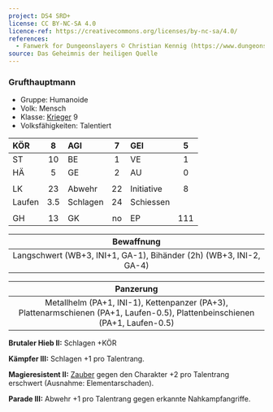 ```yaml
---
project: DS4 SRD+
license: CC BY-NC-SA 4.0
licence-ref: https://creativecommons.org/licenses/by-nc-sa/4.0/
references: 
  - Fanwerk for Dungeonslayers © Christian Kennig (https://www.dungeonslayers.net/)
source: Das Geheimnis der heiligen Quelle
---
```


### Grufthauptmann

- Gruppe: Humanoide
- Volk: Mensch
- Klasse: [Krieger](../../grw/charaktere-klasse-krieger.md) 9
- Volksfähigkeiten: Talentiert

| KÖR    |  8  | AGI      |  7  | GEI        |  5  |
| :----- | :-: | :------- | :-: | :--------- | :-: |
| ST     | 10  | BE       |  1  | VE         |  1  |
| HÄ     |  5  | GE       |  2  | AU         |  0  |
|        |     |          |     |            |     |
| LK     | 23  | Abwehr   | 22  | Initiative |  8  |
| Laufen | 3.5 | Schlagen | 24  | Schiessen  |     |
|        |     |          |     |            |     |
| GH     | 13  | GK       | no  | EP         | 111 |

|                             Bewaffnung                             |
| :----------------------------------------------------------------: |
| Langschwert (WB+3, INI+1, GA-1), Bihänder (2h) (WB+3, INI-2, GA-4) |

|                                                          Panzerung                                                           |
| :--------------------------------------------------------------------------------------------------------------------------: |
| Metallhelm (PA+1, INI-1), Kettenpanzer (PA+3), Plattenarmschienen (PA+1, Laufen-0.5), Plattenbeinschienen (PA+1, Laufen-0.5) |

**Brutaler Hieb II:** Schlagen +KÖR

**Kämpfer III:** Schlagen +1 pro Talentrang.

**Magieresistent II:** [Zauber](../../fanwerk/zauber/zauber.md) gegen den Charakter +2 pro Talentrang erschwert (Ausnahme: Elementarschaden).

**Parade III:** Abwehr +1 pro Talentrang gegen erkannte Nahkampfangriffe.

